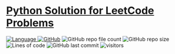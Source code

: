 # [Python Solution for LeetCode Problems](https://leetcode.com/problemset/algorithms/) 
[![Language](https://img.shields.io/badge/language-Python%20%2F%20JavaScript-blue.svg) ![GitHub](https://img.shields.io/github/license/sezanhaque/leetcode)](LICENSE.md)
![GitHub repo file count](https://img.shields.io/github/directory-file-count/sezanhaque/leetcode) ![GitHub repo size](https://img.shields.io/github/repo-size/sezanhaque/leetcode) ![Lines of code](https://img.shields.io/tokei/lines/github/sezanhaque/leetcode?style=flat) ![GitHub last commit](https://img.shields.io/github/last-commit/sezanhaque/leetcode) ![visitors](https://visitor-badge.laobi.icu/badge?page_id=sezanhaque.leetcode)

